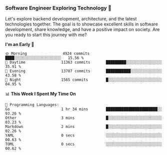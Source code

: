 ### Software Engineer Exploring Technology 🚀 

Let's explore backend development, architecture, and the latest technologies together. The goal is to showcase excellent skills in software development, share knowledge, and have a positive impact on society. Are you ready to start this journey with me?

<!--START_SECTION:waka-->
**I'm an Early 🐤** 

```text
🌞 Morning                4924 commits        ████░░░░░░░░░░░░░░░░░░░░░   15.56 % 
🌆 Daytime                11363 commits       █████████░░░░░░░░░░░░░░░░   35.91 % 
🌃 Evening                13787 commits       ███████████░░░░░░░░░░░░░░   43.58 % 
🌙 Night                  1565 commits        █░░░░░░░░░░░░░░░░░░░░░░░░   04.95 % 
```


📊 **This Week I Spent My Time On** 

```text
💬 Programming Languages: 
Go                       1 hr 34 mins        ███████████████████████░░   93.26 % 
Other                    3 mins              █░░░░░░░░░░░░░░░░░░░░░░░░   03.23 % 
Markdown                 2 mins              █░░░░░░░░░░░░░░░░░░░░░░░░   02.26 % 
YAML                     0 secs              ░░░░░░░░░░░░░░░░░░░░░░░░░   00.63 % 
TOML                     0 secs              ░░░░░░░░░░░░░░░░░░░░░░░░░   00.62 % 
```


<!--END_SECTION:waka-->
